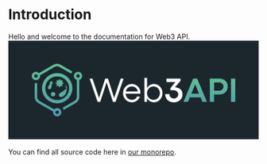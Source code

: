# Introduction
Hello and welcome to the documentation for Web3 API.
![](https://github.com/Web3-API/branding/blob/master/logo/Web3API_On_Black_BG.jpg?raw=true)  

You can find all source code here in [our monorepo](https://github.com/web3-api/monorepo).  
